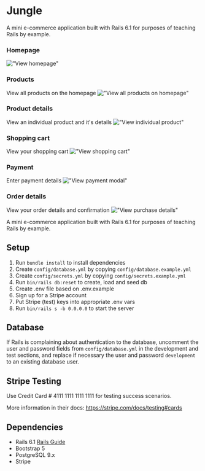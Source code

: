 # Jungle

A mini e-commerce application built with Rails 6.1 for purposes of teaching Rails by example.

### Homepage
!["View homepage"](https://github.com/vidhyrani5/jungle-rails/blob/master/public/images/home.png)

### Products
View all products on the homepage
!["View all products on homepage"](https://github.com/vidhyrani5/jungle-rails/blob/master/public/images/products.png)

### Product details
View an individual product and it's details
!["View individual product"](https://github.com/vidhyrani5/jungle-rails/blob/master/public/images/item.png)

### Shopping cart
View your shopping cart
!["View shopping cart"](https://github.com/vidhyrani5/jungle-rails/blob/master/public/images/cart.png)

### Payment
Enter payment details
!["View payment modal"](https://github.com/vidhyrani5/jungle-rails/blob/master/public/images/payment.png)

### Order details
View your order details and confirmation
!["View purchase details"](https://github.com/vidhyrani5/jungle-rails/blob/master/public/images/order_details.png)

A mini e-commerce application built with Rails 6.1 for purposes of teaching Rails by example.

## Setup

1. Run `bundle install` to install dependencies
2. Create `config/database.yml` by copying `config/database.example.yml`
3. Create `config/secrets.yml` by copying `config/secrets.example.yml`
4. Run `bin/rails db:reset` to create, load and seed db
5. Create .env file based on .env.example
6. Sign up for a Stripe account
7. Put Stripe (test) keys into appropriate .env vars
8. Run `bin/rails s -b 0.0.0.0` to start the server

## Database

If Rails is complaining about authentication to the database, uncomment the user and password fields from `config/database.yml` in the development and test sections, and replace if necessary the user and password `development` to an existing database user.

## Stripe Testing

Use Credit Card # 4111 1111 1111 1111 for testing success scenarios.

More information in their docs: <https://stripe.com/docs/testing#cards>

## Dependencies

- Rails 6.1 [Rails Guide](http://guides.rubyonrails.org/v6.1/)
- Bootstrap 5
- PostgreSQL 9.x
- Stripe
